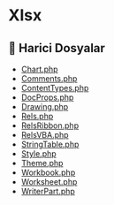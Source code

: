 # Xlsx

<!--Index-->

## 📂 Harici Dosyalar

- [Chart.php](./Chart.php)
- [Comments.php](./Comments.php)
- [ContentTypes.php](./ContentTypes.php)
- [DocProps.php](./DocProps.php)
- [Drawing.php](./Drawing.php)
- [Rels.php](./Rels.php)
- [RelsRibbon.php](./RelsRibbon.php)
- [RelsVBA.php](./RelsVBA.php)
- [StringTable.php](./StringTable.php)
- [Style.php](./Style.php)
- [Theme.php](./Theme.php)
- [Workbook.php](./Workbook.php)
- [Worksheet.php](./Worksheet.php)
- [WriterPart.php](./WriterPart.php)

<!--Index-->
